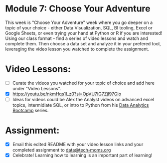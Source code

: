 # Module 7: Choose Your Adventure 

This week is "Choose Your Adventure" week where you go deeper on a topic of your choice - either Data Visualization, SQL, BI tooling, Excel or Google Sheets, or even trying your hand at Python or R if you are interested! Using our class format  - find a series of video lessons and watch and complete them. Then choose a data set and analyze it in your prefered tool, leveraging the video lesson you watched to complete the assignment. 

# Video Lessons: 

- [ ] Curate the videos you watched for your topic of choice and add here under "Video Lessons".
- [x] https://youtu.be/nkmHqs1I_z0?si=OpVU7IG7ZjI97GIo
- [ ] Ideas for videos could be Alex the Analyst videos on advanced excel topics, intermidiate SQL, or intro to Python from his [Data Analytics Bootcamp](https://www.youtube.com/watch?v=PSNXoAs2FtQ) series.

# Assignment: 

- [x] Email this edited README with your video lesson links and your completed assignment to data@tech-moms.org
- [x] Celebrate! Learning how to learning is an important part of learning! 
